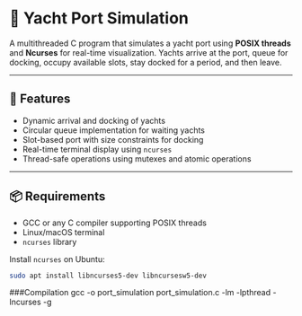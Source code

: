 # 🚢 Yacht Port Simulation

A multithreaded C program that simulates a yacht port using **POSIX threads** and **Ncurses** for real-time visualization. Yachts arrive at the port, queue for docking, occupy available slots, stay docked for a period, and then leave.

---

## 🧠 Features

- Dynamic arrival and docking of yachts
- Circular queue implementation for waiting yachts
- Slot-based port with size constraints for docking
- Real-time terminal display using `ncurses`
- Thread-safe operations using mutexes and atomic operations

---

## 📦 Requirements

- GCC or any C compiler supporting POSIX threads
- Linux/macOS terminal
- `ncurses` library

Install `ncurses` on Ubuntu:

```bash
sudo apt install libncurses5-dev libncursesw5-dev
```
###Compilation
gcc -o port_simulation port_simulation.c -lm -lpthread -lncurses -g
